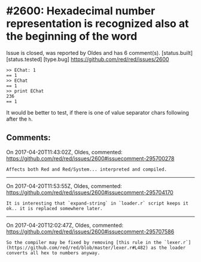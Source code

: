 
#2600: Hexadecimal number representation is recognized also at the beginning of the word
================================================================================
Issue is closed, was reported by Oldes and has 6 comment(s).
[status.built] [status.tested] [type.bug]
<https://github.com/red/red/issues/2600>

```
>> EChat: 1
== 1
>> EChat
== 1
>> print EChat
236
== 1
```
It would be better to test, if there is one of value separator chars following after the `h`.


Comments:
--------------------------------------------------------------------------------

On 2017-04-20T11:43:02Z, Oldes, commented:
<https://github.com/red/red/issues/2600#issuecomment-295700278>

    Affects both Red and Red/System... interpreted and compiled.

--------------------------------------------------------------------------------

On 2017-04-20T11:53:55Z, Oldes, commented:
<https://github.com/red/red/issues/2600#issuecomment-295704170>

    It is interesting that `expand-string` in `loader.r` script keeps it ok.. it is replaced somewhere later.

--------------------------------------------------------------------------------

On 2017-04-20T12:02:47Z, Oldes, commented:
<https://github.com/red/red/issues/2600#issuecomment-295707586>

    So the compiler may be fixed by removing [this rule in the `lexer.r`](https://github.com/red/red/blob/master/lexer.r#L482) as the loader converts all hex to numbers anyway.

